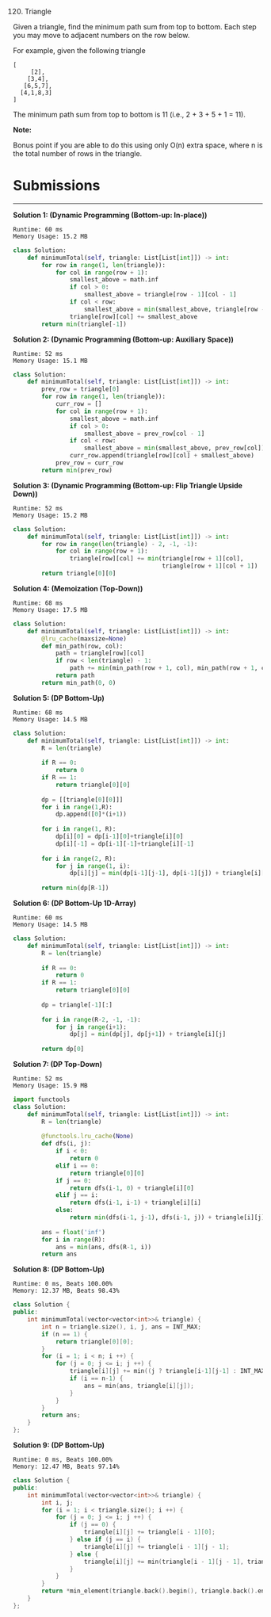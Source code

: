 120. Triangle

Given a triangle, find the minimum path sum from top to bottom. Each step you may move to adjacent numbers on the row below.

For example, given the following triangle
```
[
     [2],
    [3,4],
   [6,5,7],
  [4,1,8,3]
]
```

The minimum path sum from top to bottom is 11 (i.e., 2 + 3 + 5 + 1 = 11).

**Note:**

Bonus point if you are able to do this using only O(n) extra space, where n is the total number of rows in the triangle.

# Submissions
---
**Solution 1: (Dynamic Programming (Bottom-up: In-place))**
```
Runtime: 60 ms
Memory Usage: 15.2 MB
```
```python
class Solution:
    def minimumTotal(self, triangle: List[List[int]]) -> int:
        for row in range(1, len(triangle)):
            for col in range(row + 1):
                smallest_above = math.inf
                if col > 0:
                    smallest_above = triangle[row - 1][col - 1]
                if col < row:
                    smallest_above = min(smallest_above, triangle[row - 1][col])
                triangle[row][col] += smallest_above
        return min(triangle[-1])
```

**Solution 2: (Dynamic Programming (Bottom-up: Auxiliary Space))**
```
Runtime: 52 ms
Memory Usage: 15.1 MB
```
```python
class Solution:
    def minimumTotal(self, triangle: List[List[int]]) -> int:
        prev_row = triangle[0]
        for row in range(1, len(triangle)):
            curr_row = []
            for col in range(row + 1):
                smallest_above = math.inf
                if col > 0:
                    smallest_above = prev_row[col - 1]
                if col < row:
                    smallest_above = min(smallest_above, prev_row[col])
                curr_row.append(triangle[row][col] + smallest_above)
            prev_row = curr_row
        return min(prev_row)
```

**Solution 3: (Dynamic Programming (Bottom-up: Flip Triangle Upside Down))**
```
Runtime: 52 ms
Memory Usage: 15.2 MB
```
```python
class Solution:
    def minimumTotal(self, triangle: List[List[int]]) -> int:
        for row in range(len(triangle) - 2, -1, -1):
            for col in range(row + 1):
                triangle[row][col] += min(triangle[row + 1][col], 
                                          triangle[row + 1][col + 1])
        return triangle[0][0]
```

**Solution 4: (Memoization (Top-Down))**
```
Runtime: 68 ms
Memory Usage: 17.5 MB
```
```python
class Solution:
    def minimumTotal(self, triangle: List[List[int]]) -> int:
        @lru_cache(maxsize=None)
        def min_path(row, col):
            path = triangle[row][col]
            if row < len(triangle) - 1:
                path += min(min_path(row + 1, col), min_path(row + 1, col + 1))
            return path
        return min_path(0, 0)
```

**Solution 5: (DP Bottom-Up)**
```
Runtime: 68 ms
Memory Usage: 14.5 MB
```
```python
class Solution:
    def minimumTotal(self, triangle: List[List[int]]) -> int:
        R = len(triangle)
        
        if R == 0:
            return 0
        if R == 1:
            return triangle[0][0]
        
        dp = [[triangle[0][0]]]
        for i in range(1,R):
            dp.append([0]*(i+1))
        
        for i in range(1, R):
            dp[i][0] = dp[i-1][0]+triangle[i][0]
            dp[i][-1] = dp[i-1][-1]+triangle[i][-1]
        
        for i in range(2, R):
            for j in range(1, i):
                dp[i][j] = min(dp[i-1][j-1], dp[i-1][j]) + triangle[i][j]
                    
        return min(dp[R-1])
```

**Solution 6: (DP Bottom-Up 1D-Array)**
```
Runtime: 60 ms
Memory Usage: 14.5 MB
```
```python
class Solution:
    def minimumTotal(self, triangle: List[List[int]]) -> int:
        R = len(triangle)
        
        if R == 0:
            return 0
        if R == 1:
            return triangle[0][0]
        
        dp = triangle[-1][:]
        
        for i in range(R-2, -1, -1):
            for j in range(i+1):
                dp[j] = min(dp[j], dp[j+1]) + triangle[i][j]
        
        return dp[0]
```

**Solution 7: (DP Top-Down)**
```
Runtime: 52 ms
Memory Usage: 15.9 MB
```
```python
import functools
class Solution:
    def minimumTotal(self, triangle: List[List[int]]) -> int:
        R = len(triangle)
        
        @functools.lru_cache(None)
        def dfs(i, j):
            if i < 0:
                return 0
            elif i == 0:
                return triangle[0][0]
            if j == 0:
                return dfs(i-1, 0) + triangle[i][0]
            elif j == i:
                return dfs(i-1, i-1) + triangle[i][i]
            else:
                return min(dfs(i-1, j-1), dfs(i-1, j)) + triangle[i][j]
        
        ans = float('inf')
        for i in range(R):
            ans = min(ans, dfs(R-1, i))
        return ans

```

**Solution 8: (DP Bottom-Up)**
```
Runtime: 0 ms, Beats 100.00%
Memory: 12.37 MB, Beats 98.43%
```
```c++
class Solution {
public:
    int minimumTotal(vector<vector<int>>& triangle) {
        int n = triangle.size(), i, j, ans = INT_MAX;
        if (n == 1) {
            return triangle[0][0];
        }
        for (i = 1; i < n; i ++) {
            for (j = 0; j <= i; j ++) {
                triangle[i][j] += min((j ? triangle[i-1][j-1] : INT_MAX), (j != i ? triangle[i-1][j] : INT_MAX));
                if (i == n-1) {
                    ans = min(ans, triangle[i][j]);
                }
            }
        }
        return ans;
    }
};
```

**Solution 9: (DP Bottom-Up)**
```
Runtime: 0 ms, Beats 100.00%
Memory: 12.47 MB, Beats 97.14%
```
```c++
class Solution {
public:
    int minimumTotal(vector<vector<int>>& triangle) {
        int i, j;
        for (i = 1; i < triangle.size(); i ++) {
            for (j = 0; j <= i; j ++) {
                if (j == 0) {
                    triangle[i][j] += triangle[i - 1][0];
                } else if (j == i) {
                    triangle[i][j] += triangle[i - 1][j - 1];
                } else {
                    triangle[i][j] += min(triangle[i - 1][j - 1], triangle[i - 1][j]);
                }
            }
        }
        return *min_element(triangle.back().begin(), triangle.back().end());
    }
};
```
